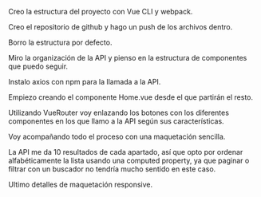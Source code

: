 Creo la estructura del proyecto con Vue CLI y webpack.

Creo el repositorio de github y hago un push de los archivos dentro.

Borro la estructura por defecto.

Miro la organización de la API y pienso en la estructura de componentes que puedo seguir.

Instalo axios con npm para la llamada a la API.

Empiezo creando el componente Home.vue desde el que partirán el resto.

Utilizando VueRouter voy enlazando los botones con los diferentes componentes en los que llamo a la API según sus características.

Voy acompañando todo el proceso con una maquetación sencilla.

La API me da 10 resultados de cada apartado, así que opto por ordenar alfabéticamente la lista usando una computed property, ya que paginar o filtrar con un buscador no tendría mucho sentido en este caso.

Ultimo detalles de maquetación responsive.